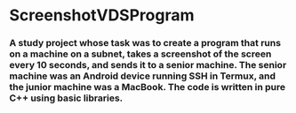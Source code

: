 # ScreenshotVDSProgram
### A study project whose task was to create a program that runs on a machine on a subnet, takes a screenshot of the screen every 10 seconds, and sends it to a senior machine. The senior machine was an Android device running SSH in Termux, and the junior machine was a MacBook. The code is written in pure C++ using basic libraries. 
